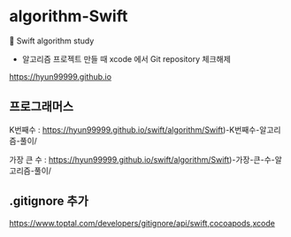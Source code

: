 # algorithm-Swift
🤯 Swift algorithm study

- 알고리즘 프로젝트 만들 때 xcode 에서 Git repository 체크해제

https://hyun99999.github.io

## 프로그래머스
K번째수 : https://hyun99999.github.io/swift/algorithm/Swift)-K번째수-알고리즘-풀이/

가장 큰 수 : https://hyun99999.github.io/swift/algorithm/Swift)-가장-큰-수-알고리즘-풀이/

## .gitignore 추가
https://www.toptal.com/developers/gitignore/api/swift,cocoapods,xcode
